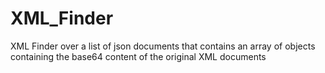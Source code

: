 # XML_Finder
XML Finder over a list of json documents that contains an array of objects containing the base64 content of the original XML documents
